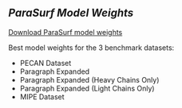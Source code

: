 ## *ParaSurf Model Weights*

[Download ParaSurf model weights](https://drive.google.com/drive/folders/1Kpehru9SnWsl7_Wq93WuI_o7f8wrPgpI?usp=drive_link)

Best model weights for the 3 benchmark datasets:
* PECAN Dataset 
* Paragraph Expanded
* Paragraph Expanded (Heavy Chains Only)
* Paragraph Expanded (Light Chains Only)
* MIPE Dataset 

